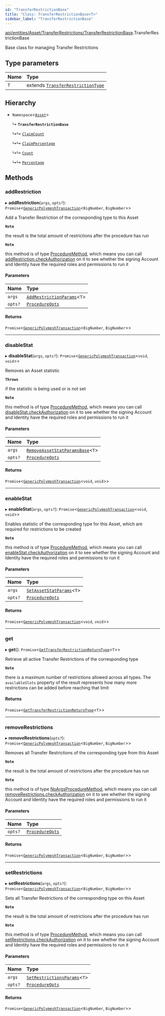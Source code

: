 ```yaml
---
id: "TransferRestrictionBase"
title: "Class: TransferRestrictionBase<T>"
sidebar_label: "TransferRestrictionBase"
---
```


[api/entities/Asset/TransferRestrictions/TransferRestrictionBase](../../../../../../modules/API/Entities/Asset/TransferRestrictions/TransferRestrictionBase/TransferRestrictionBase.md).TransferRestrictionBase

Base class for managing Transfer Restrictions

## Type parameters

| Name | Type |
| :------ | :------ |
| `T` | extends [`TransferRestrictionType`](../../../../../../enums/Types/TransferRestrictionType/TransferRestrictionType.md) |

## Hierarchy

- `Namespace`<[`Asset`](../../Asset.md)\>

  ↳ **`TransferRestrictionBase`**

  ↳↳ [`ClaimCount`](../ClaimCount/ClaimCount.md)

  ↳↳ [`ClaimPercentage`](../ClaimPercentage/ClaimPercentage.md)

  ↳↳ [`Count`](../Count/Count.md)

  ↳↳ [`Percentage`](../Percentage/Percentage.md)

## Methods

### addRestriction

▸ **addRestriction**(`args`, `opts?`): `Promise`<[`GenericPolymeshTransaction`](../../../../../../modules/Types/Types.md#genericpolymeshtransaction)<`BigNumber`, `BigNumber`\>\>

Add a Transfer Restriction of the corresponding type to this Asset

**`Note`**

the result is the total amount of restrictions after the procedure has run

**`Note`**

this method is of type [ProcedureMethod](../../../../../../interfaces/Types/ProcedureMethod/ProcedureMethod.md), which means you can call [addRestriction.checkAuthorization](../../../../../../interfaces/Types/ProcedureMethod/ProcedureMethod.md#checkauthorization)
  on it to see whether the signing Account and Identity have the required roles and permissions to run it

#### Parameters

| Name | Type |
| :------ | :------ |
| `args` | [`AddRestrictionParams`](../../../../../../modules/API/Procedures/Types/Types.md#addrestrictionparams)<`T`\> |
| `opts?` | [`ProcedureOpts`](../../../../../../interfaces/Types/ProcedureOpts/ProcedureOpts.md) |

#### Returns

`Promise`<[`GenericPolymeshTransaction`](../../../../../../modules/Types/Types.md#genericpolymeshtransaction)<`BigNumber`, `BigNumber`\>\>

___

### disableStat

▸ **disableStat**(`args`, `opts?`): `Promise`<[`GenericPolymeshTransaction`](../../../../../../modules/Types/Types.md#genericpolymeshtransaction)<`void`, `void`\>\>

Removes an Asset statistic

**`Throws`**

if the statistic is being used or is not set

**`Note`**

this method is of type [ProcedureMethod](../../../../../../interfaces/Types/ProcedureMethod/ProcedureMethod.md), which means you can call [disableStat.checkAuthorization](../../../../../../interfaces/Types/ProcedureMethod/ProcedureMethod.md#checkauthorization)
  on it to see whether the signing Account and Identity have the required roles and permissions to run it

#### Parameters

| Name | Type |
| :------ | :------ |
| `args` | [`RemoveAssetStatParamsBase`](../../../../../../modules/API/Entities/Asset/TransferRestrictions/TransferRestrictionBase/TransferRestrictionBase.md#removeassetstatparamsbase)<`T`\> |
| `opts?` | [`ProcedureOpts`](../../../../../../interfaces/Types/ProcedureOpts/ProcedureOpts.md) |

#### Returns

`Promise`<[`GenericPolymeshTransaction`](../../../../../../modules/Types/Types.md#genericpolymeshtransaction)<`void`, `void`\>\>

___

### enableStat

▸ **enableStat**(`args`, `opts?`): `Promise`<[`GenericPolymeshTransaction`](../../../../../../modules/Types/Types.md#genericpolymeshtransaction)<`void`, `void`\>\>

Enables statistic of the corresponding type for this Asset, which are required for restrictions to be created

**`Note`**

this method is of type [ProcedureMethod](../../../../../../interfaces/Types/ProcedureMethod/ProcedureMethod.md), which means you can call [enableStat.checkAuthorization](../../../../../../interfaces/Types/ProcedureMethod/ProcedureMethod.md#checkauthorization)
  on it to see whether the signing Account and Identity have the required roles and permissions to run it

#### Parameters

| Name | Type |
| :------ | :------ |
| `args` | [`SetAssetStatParams`](../../../../../../modules/API/Procedures/Types/Types.md#setassetstatparams)<`T`\> |
| `opts?` | [`ProcedureOpts`](../../../../../../interfaces/Types/ProcedureOpts/ProcedureOpts.md) |

#### Returns

`Promise`<[`GenericPolymeshTransaction`](../../../../../../modules/Types/Types.md#genericpolymeshtransaction)<`void`, `void`\>\>

___

### get

▸ **get**(): `Promise`<[`GetTransferRestrictionReturnType`](../../../../../../modules/API/Procedures/Types/Types.md#gettransferrestrictionreturntype)<`T`\>\>

Retrieve all active Transfer Restrictions of the corresponding type

**`Note`**

there is a maximum number of restrictions allowed across all types.
  The `availableSlots` property of the result represents how many more restrictions can be added
  before reaching that limit

#### Returns

`Promise`<[`GetTransferRestrictionReturnType`](../../../../../../modules/API/Procedures/Types/Types.md#gettransferrestrictionreturntype)<`T`\>\>

___

### removeRestrictions

▸ **removeRestrictions**(`opts?`): `Promise`<[`GenericPolymeshTransaction`](../../../../../../modules/Types/Types.md#genericpolymeshtransaction)<`BigNumber`, `BigNumber`\>\>

Removes all Transfer Restrictions of the corresponding type from this Asset

**`Note`**

the result is the total amount of restrictions after the procedure has run

**`Note`**

this method is of type [NoArgsProcedureMethod](../../../../../../interfaces/Types/NoArgsProcedureMethod/NoArgsProcedureMethod.md), which means you can call [removeRestrictions.checkAuthorization](../../../../../../interfaces/Types/NoArgsProcedureMethod/NoArgsProcedureMethod.md#checkauthorization)
  on it to see whether the signing Account and Identity have the required roles and permissions to run it

#### Parameters

| Name | Type |
| :------ | :------ |
| `opts?` | [`ProcedureOpts`](../../../../../../interfaces/Types/ProcedureOpts/ProcedureOpts.md) |

#### Returns

`Promise`<[`GenericPolymeshTransaction`](../../../../../../modules/Types/Types.md#genericpolymeshtransaction)<`BigNumber`, `BigNumber`\>\>

___

### setRestrictions

▸ **setRestrictions**(`args`, `opts?`): `Promise`<[`GenericPolymeshTransaction`](../../../../../../modules/Types/Types.md#genericpolymeshtransaction)<`BigNumber`, `BigNumber`\>\>

Sets all Transfer Restrictions of the corresponding type on this Asset

**`Note`**

the result is the total amount of restrictions after the procedure has run

**`Note`**

this method is of type [ProcedureMethod](../../../../../../interfaces/Types/ProcedureMethod/ProcedureMethod.md), which means you can call [setRestrictions.checkAuthorization](../../../../../../interfaces/Types/ProcedureMethod/ProcedureMethod.md#checkauthorization)
  on it to see whether the signing Account and Identity have the required roles and permissions to run it

#### Parameters

| Name | Type |
| :------ | :------ |
| `args` | [`SetRestrictionsParams`](../../../../../../modules/API/Procedures/Types/Types.md#setrestrictionsparams)<`T`\> |
| `opts?` | [`ProcedureOpts`](../../../../../../interfaces/Types/ProcedureOpts/ProcedureOpts.md) |

#### Returns

`Promise`<[`GenericPolymeshTransaction`](../../../../../../modules/Types/Types.md#genericpolymeshtransaction)<`BigNumber`, `BigNumber`\>\>
